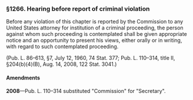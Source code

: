 ### §1266. Hearing before report of criminal violation ###

Before any violation of this chapter is reported by the Commission to any United States attorney for institution of a criminal proceeding, the person against whom such proceeding is contemplated shall be given appropriate notice and an opportunity to present his views, either orally or in writing, with regard to such contemplated proceeding.

(Pub. L. 86–613, §7, July 12, 1960, 74 Stat. 377; Pub. L. 110–314, title II, §204(b)(4)(B), Aug. 14, 2008, 122 Stat. 3041.)

#### Amendments ####

**2008**—Pub. L. 110–314 substituted "Commission" for "Secretary".
